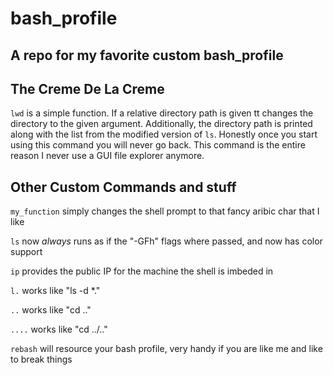# bash_profile
A repo for my favorite custom bash_profile
-----
## The Creme De La Creme
`lwd` is a simple function. If a relative directory path is given tt changes the directory to the given argument. Additionally, the directory path is printed along with the list from the modified version of `ls`. Honestly once you start using this command you will never go back. This command is the entire reason I never use a GUI file explorer anymore. 

## Other Custom Commands and stuff
`my_function` simply changes the shell prompt to that fancy aribic char that I like

`ls` now <i>always</i> runs as if the "-GFh" flags where passed, and now has color support

`ip` provides the public IP for the machine the shell is imbeded in

`l.` works like "ls -d \*."

`..` works like "cd .."

`....` works like "cd ../.."

`rebash` will resource your bash profile, very handy if you are like me and like to break things
